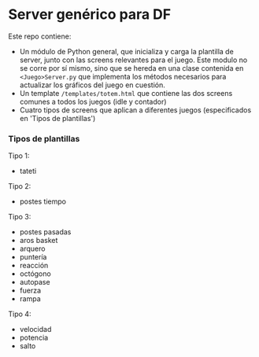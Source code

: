 # Server genérico para DF

Este repo contiene:
* Un módulo de Python general, que inicializa y carga la plantilla de server, junto con las screens relevantes para el juego. Este modulo no se corre por sí mismo, sino que se hereda en una clase contenida en ```<Juego>Server.py``` que implementa los métodos necesarios para actualizar los gráficos del juego en cuestión.
* Un template ```/templates/totem.html``` que contiene las dos screens comunes a todos los juegos (idle y contador)
* Cuatro tipos de screens que aplican a diferentes juegos (especificados en 'Tipos de plantillas')

### Tipos de plantillas
Tipo 1: 
* tateti

Tipo 2: 
* postes tiempo

Tipo 3: 
* postes pasadas
* aros basket
* arquero
* puntería
* reacción
* octógono
* autopase
* fuerza
* rampa

Tipo 4:
* velocidad
* potencia
* salto